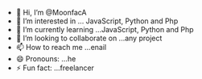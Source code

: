 - 👋 Hi, I’m @MoonfacA
- 👀 I’m interested in ... JavaScript, Python and Php
- 🌱 I’m currently learning ...JavaScript, Python and Php
- 💞️ I’m looking to collaborate on ...any project 
- 📫 How to reach me ...enail
- 😄 Pronouns: ...he
- ⚡ Fun fact: ...freelancer

<!---
MoonfacA/MoonfacA is a ✨ special ✨ repository because its `README.md` (this file) appears on your GitHub profile.
You can click the Preview link to take a look at your changes.
--->
